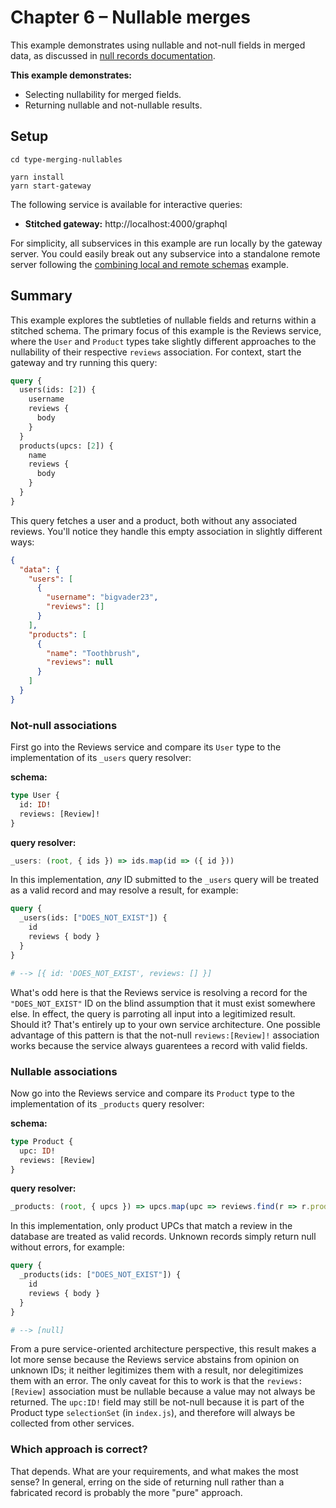 # Chapter 6 – Nullable merges

This example demonstrates using nullable and not-null fields in merged data, as discussed in [null records documentation](https://www.graphql-tools.com/docs/stitch-type-merging#null-records).

**This example demonstrates:**

- Selecting nullability for merged fields.
- Returning nullable and not-nullable results.

## Setup

```shell
cd type-merging-nullables

yarn install
yarn start-gateway
```

The following service is available for interactive queries:

- **Stitched gateway:** http://localhost:4000/graphql

For simplicity, all subservices in this example are run locally by the gateway server. You could easily break out any subservice into a standalone remote server following the [combining local and remote schemas](../combining-local-and-remote-schemas) example.

## Summary

This example explores the subtleties of nullable fields and returns within a stitched schema. The primary focus of this example is the Reviews service, where the `User` and `Product` types take slightly different approaches to the nullability of their respective `reviews` association. For context, start the gateway and try running this query:

```graphql
query {
  users(ids: [2]) {
    username
    reviews {
      body
    }
  }
  products(upcs: [2]) {
    name
    reviews {
      body
    }
  }
}
```

This query fetches a user and a product, both without any associated reviews. You'll notice they handle this empty association in slightly different ways:

```json
{
  "data": {
    "users": [
      {
        "username": "bigvader23",
        "reviews": []
      }
    ],
    "products": [
      {
        "name": "Toothbrush",
        "reviews": null
      }
    ]
  }
}
```

### Not-null associations

First go into the Reviews service and compare its `User` type to the implementation of its `_users` query resolver:

**schema:**

```graphql
type User {
  id: ID!
  reviews: [Review]!
}
```

**query resolver:**

```js
_users: (root, { ids }) => ids.map(id => ({ id }))
```

In this implementation, _any_ ID submitted to the `_users` query will be treated as a valid record and may resolve a result, for example:

```graphql
query {
  _users(ids: ["DOES_NOT_EXIST"]) {
    id
    reviews { body }
  }
}

# --> [{ id: 'DOES_NOT_EXIST', reviews: [] }]
```

What's odd here is that the Reviews service is resolving a record for the `"DOES_NOT_EXIST"` ID on the blind assumption that it must exist somewhere else. In effect, the query is parroting all input into a legitimized result. Should it? That's entirely up to your own service architecture. One possible advantage of this pattern is that the not-null `reviews:[Review]!` association works because the service always guarentees a record with valid fields.

### Nullable associations

Now go into the Reviews service and compare its `Product` type to the implementation of its `_products` query resolver:

**schema:**

```graphql
type Product {
  upc: ID!
  reviews: [Review]
}
```

**query resolver:**

```js
_products: (root, { upcs }) => upcs.map(upc => reviews.find(r => r.productUpc === upc) ? ({ upc }) : null)
```

In this implementation, only product UPCs that match a review in the database are treated as valid records. Unknown records simply return null without errors, for example:

```graphql
query {
  _products(ids: ["DOES_NOT_EXIST"]) {
    id
    reviews { body }
  }
}

# --> [null]
```

From a pure service-oriented architecture perspective, this result makes a lot more sense because the Reviews service abstains from opinion on unknown IDs; it neither legitimizes them with a result, nor delegitimizes them with an error. The only caveat for this to work is that the `reviews:[Review]` association must be nullable because a value may not always be returned. The `upc:ID!` field may still be not-null because it is part of the Product type `selectionSet` (in `index.js`), and therefore will always be collected from other services.

### Which approach is correct?

That depends. What are your requirements, and what makes the most sense? In general, erring on the side of returning null rather than a fabricated record is probably the more "pure" approach.
